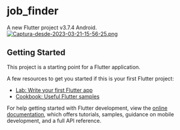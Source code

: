 # job_finder

A new Flutter project v3.7.4 Android.
[![Captura-desde-2023-03-21-15-56-25.png](https://i.postimg.cc/63dHvBvZ/Captura-desde-2023-03-21-15-56-25.png)](https://postimg.cc/sQg9FdKf)

## Getting Started 

This project is a starting point for a Flutter application.

A few resources to get you started if this is your first Flutter project:

- [Lab: Write your first Flutter app](https://docs.flutter.dev/get-started/codelab)
- [Cookbook: Useful Flutter samples](https://docs.flutter.dev/cookbook)

For help getting started with Flutter development, view the
[online documentation](https://docs.flutter.dev/), which offers tutorials,
samples, guidance on mobile development, and a full API reference.
